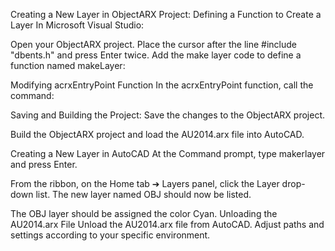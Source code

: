 Creating a New Layer in ObjectARX Project:
Defining a Function to Create a Layer
In Microsoft Visual Studio:

Open your ObjectARX project.
Place the cursor after the line #include "dbents.h" and press Enter twice.
Add the make layer code to define a function named makeLayer:


Modifying acrxEntryPoint Function
In the acrxEntryPoint function, call the command:

Saving and Building the Project:
Save the changes to the ObjectARX project.

Build the ObjectARX project and load the AU2014.arx file into AutoCAD.

Creating a New Layer in AutoCAD
At the Command prompt, type makerlayer and press Enter.

From the ribbon, on the Home tab ➔ Layers panel, click the Layer drop-down list. The new layer named OBJ should now be listed.

The OBJ layer should be assigned the color Cyan.
Unloading the AU2014.arx File
Unload the AU2014.arx file from AutoCAD. Adjust paths and settings according to your specific environment.
